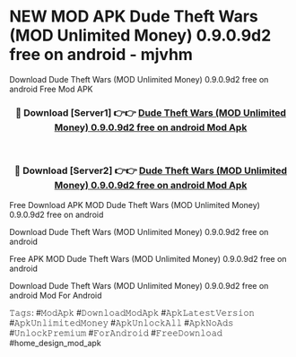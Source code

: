 # NEW MOD APK Dude Theft Wars (MOD Unlimited Money) 0.9.0.9d2 free on android - mjvhm
Download Dude Theft Wars (MOD Unlimited Money) 0.9.0.9d2 free on android Free Mod APK

<div align="center">
<h3>🔴 Download [Server1] 👉👉 <a href="https://apk-comot.site?title=Dude_Theft_Wars_(MOD_Unlimited_Money)_0.9.0.9d2_free_on_android">Dude Theft Wars (MOD Unlimited Money) 0.9.0.9d2 free on android Mod Apk</a></h3><br>

<h3>🔴 Download [Server2] 👉👉 <a href="https://apk-comot.site?title=Dude_Theft_Wars_(MOD_Unlimited_Money)_0.9.0.9d2_free_on_android">Dude Theft Wars (MOD Unlimited Money) 0.9.0.9d2 free on android Mod Apk</a></h3>
</div>


Free Download APK MOD Dude Theft Wars (MOD Unlimited Money) 0.9.0.9d2 free on android

Download Dude Theft Wars (MOD Unlimited Money) 0.9.0.9d2 free on android 

Free APK MOD Dude Theft Wars (MOD Unlimited Money) 0.9.0.9d2 free on android 

Download Dude Theft Wars (MOD Unlimited Money) 0.9.0.9d2 free on android Mod For Android

𝚃𝚊𝚐𝚜: #𝙼𝚘𝚍𝙰𝚙𝚔 #𝙳𝚘𝚠𝚗𝚕𝚘𝚊𝚍𝙼𝚘𝚍𝙰𝚙𝚔 #𝙰𝚙𝚔𝙻𝚊𝚝𝚎𝚜𝚝𝚅𝚎𝚛𝚜𝚒𝚘𝚗 #𝙰𝚙𝚔𝚄𝚗𝚕𝚒𝚖𝚒𝚝𝚎𝚍𝙼𝚘𝚗𝚎𝚢 #𝙰𝚙𝚔𝚄𝚗𝚕𝚘𝚌𝚔𝙰𝚕𝚕 #𝙰𝚙𝚔𝙽𝚘𝙰𝚍𝚜 #𝚄𝚗𝚕𝚘𝚌𝚔𝙿𝚛𝚎𝚖𝚒𝚞𝚖 #𝙵𝚘𝚛𝙰𝚗𝚍𝚛𝚘𝚒𝚍 #𝙵𝚛𝚎𝚎𝙳𝚘𝚠𝚗𝚕𝚘𝚊𝚍 #home_design_mod_apk